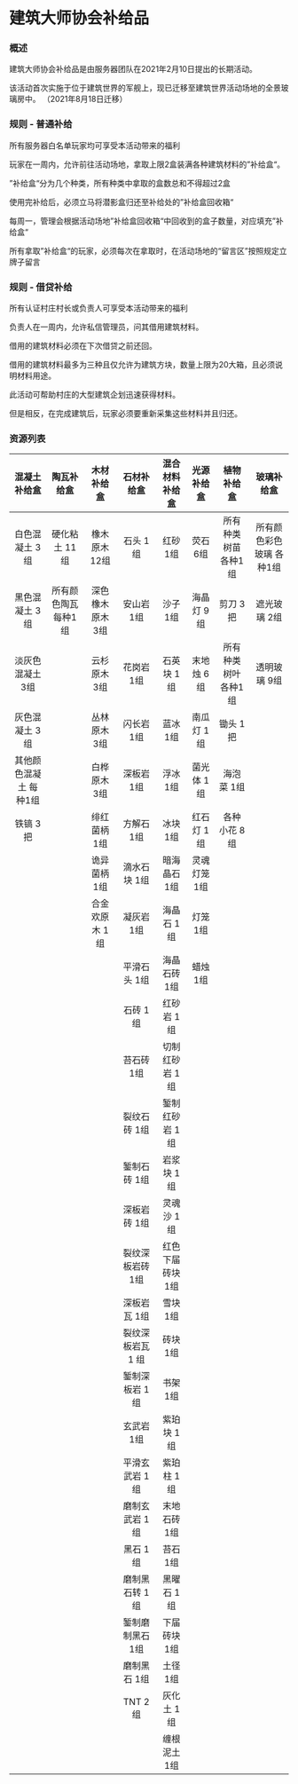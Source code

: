 # 建筑大师协会补给品

### 概述

建筑大师协会补给品是由服务器团队在2021年2月10日提出的长期活动。

该活动首次实施于位于建筑世界的军舰上，现已迁移至建筑世界活动场地的全景玻璃房中。 （2021年8月18日迁移）

### 规则 - 普通补给

所有服务器白名单玩家均可享受本活动带来的福利

玩家在一周内，允许前往活动场地，拿取上限2盒装满各种建筑材料的”补给盒“。

”补给盒“分为几个种类，所有种类中拿取的盒数总和不得超过2盒

使用完补给后，必须立马将潜影盒归还至补给处的”补给盒回收箱“

每周一，管理会根据活动场地”补给盒回收箱“中回收到的盒子数量，对应填充”补给盒“

所有拿取”补给盒“的玩家，必须每次在拿取时，在活动场地的“留言区”按照规定立牌子留言

### 规则 - 借贷补给

所有认证村庄村长或负责人可享受本活动带来的福利

负责人在一周内，允许私信管理员，问其借用建筑材料。

借用的建筑材料必须在下次借贷之前还回。

借用的建筑材料最多为三种且仅允许为建筑方块，数量上限为20大箱，且必须说明材料用途。

此活动可帮助村庄的大型建筑企划迅速获得材料。

但是相反，在完成建筑后，玩家必须要重新采集这些材料并且归还。

### 资源列表

|      混凝土补给盒      |      陶瓦补给盒      |    木材补给盒    |    石材补给盒     |  混合材料补给盒  |  光源补给盒  |      植物补给盒      |        玻璃补给盒        |
| :--------------------: | :------------------: | :--------------: | :---------------: | :--------------: | :----------: | :------------------: | :----------------------: |
|     白色混凝土 3组     |    硬化粘土 11组     |  橡木原木 12组   |     石头 1组      |     红砂 1组     |   荧石 6组   | 所有种类树苗 各种1组 | 所有颜色彩色玻璃 各种1组 |
|     黑色混凝土 3组     | 所有颜色陶瓦 每种1组 | 深色橡木原木 3组 |    安山岩 1组     |     沙子 1组     |  海晶灯 9组  |       剪刀 3把       |       遮光玻璃 2组       |
|    淡灰色混凝土 3组    |                      |   云杉原木 3组   |    花岗岩 1组     |    石英块 1组    |  末地烛 6组  | 所有种类树叶 各种1组 |       透明玻璃 9组       |
|     灰色混凝土 3组     |                      |   丛林原木 3组   |    闪长岩 1组     |     蓝冰 1组     |  南瓜灯 1组  |       锄头 1把       |                          |
| 其他颜色混凝土 每种1组 |                      |   白桦原木 3组   |    深板岩 1组     |     浮冰 1组     |  菌光体 1组  |      海泡菜 1组      |                          |
|        铁镐 3把        |                      |   绯红菌柄 1组   |    方解石 1组     |     冰块 1组     |  红石灯 1组  |     各种小花 8组     |                          |
|                        |                      |   诡异菌柄 1组   |   滴水石块 1组    |   暗海晶石 1组   | 灵魂灯笼 1组 |                      |                          |
|                        |                      |  合金欢原木 1组  |    凝灰岩 1组     |    海晶石 1组    |   灯笼 1组   |                      |                          |
|                        |                      |                  |   平滑石头 1组    |   海晶石砖 1组   |   蜡烛 1组   |                      |                          |
|                        |                      |                  |     石砖 1组      |    红砂岩 1组    |              |                      |                          |
|                        |                      |                  |    苔石砖 1组     |  切制红砂岩 1组  |              |                      |                          |
|                        |                      |                  |   裂纹石砖 1组    |  錾制红砂岩 1组  |              |                      |                          |
|                        |                      |                  |   錾制石砖 1组    |    岩浆块 1组    |              |                      |                          |
|                        |                      |                  |   深板岩砖 1组    |    灵魂沙 1组    |              |                      |                          |
|                        |                      |                  | 裂纹深板岩砖 1组  | 红色下届砖块 1组 |              |                      |                          |
|                        |                      |                  |   深板岩瓦 1组    |     雪块 1组     |              |                      |                          |
|                        |                      |                  | 裂纹深板岩瓦 1 组 |     砖块 1组     |              |                      |                          |
|                        |                      |                  |  錾制深板岩 1组   |     书架 1组     |              |                      |                          |
|                        |                      |                  |    玄武岩 1组     |    紫珀块 1组    |              |                      |                          |
|                        |                      |                  |  平滑玄武岩 1组   |    紫珀柱 1组    |              |                      |                          |
|                        |                      |                  |  磨制玄武岩 1组   |   末地石砖 1组   |              |                      |                          |
|                        |                      |                  |     黑石 1组      |     苔石 1组     |              |                      |                          |
|                        |                      |                  |  磨制黑石转 1组   |    黑曜石 1组    |              |                      |                          |
|                        |                      |                  | 錾制磨制黑石 1组  |   下届砖块 1组   |              |                      |                          |
|                        |                      |                  |   磨制黑石 1组    |     土径 1组     |              |                      |                          |
|                        |                      |                  |      TNT 2组      |    灰化土 1组    |              |                      |                          |
|                        |                      |                  |                   |   缠根泥土 1组   |              |                      |                          |